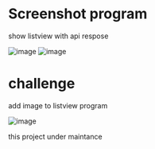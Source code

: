 # Screenshot program

show listview with api respose

![image](https://github.com/AhmadShodikinn/Learn-Mobile-Programming/assets/82855392/9ed2ee7e-0211-43d1-bc24-85250e4a4c08)
![image](https://github.com/AhmadShodikinn/Learn-Mobile-Programming/assets/82855392/657001c1-fdcf-4087-8e0c-6b1cb65c86c4)



# challenge 
add image to listview program

![image](https://github.com/AhmadShodikinn/Learn-Mobile-Programming/assets/82855392/35876678-bed2-4ab4-b225-de836fc30a11)


this project under maintance
